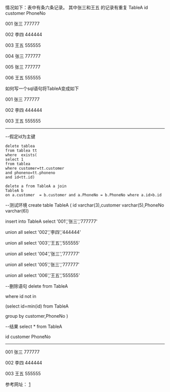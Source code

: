 
情况如下：表中有条六条记录。 其中张三和王五 的记录有重复
TableA
id  customer PhoneNo

001 张三     777777

002 李四     444444

003 王五     555555

004 张三     777777

005 张三     777777

006 王五     555555


如何写一个sql语句将TableA变成如下


001 张三     777777

002 李四     444444

003 王五     555555


---

--假定id为主键

	delete tablea
	from tablea tt
	where  exists(
	select 1
	from tablea 
	where customer=tt.customer
	and phoneno=tt.phoneno
	and id<tt.id)

	delete a from TableA a join 
	TableA b 
	on a.customer  = b.customer and a.PhoneNo = b.PhoneNo where a.id>b.id

--测试环境
create table TableA ( id varchar(3),customer varchar(5),PhoneNo varchar(6))

insert into TableA select '001','张三','777777'

union all select '002','李四','444444'

union all select '003','王五','555555'

union all select '004','张三','777777'

union all select '005','张三','777777'

union all select '006','王五','555555'

--删除语句
delete  from TableA  

where id not  in

(select id=min(id) from TableA

group by customer,PhoneNo
)

--结果 select * from TableA  

id   customer PhoneNo 

---- -------- ------- 

001  张三       777777

002  李四       444444

003  王五       555555

参考网址：
[1](http://www.360doc.com/content/10/0408/13/536925_22087659.shtml)

